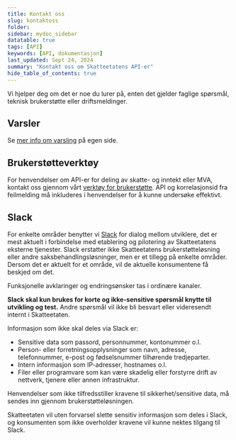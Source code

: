 ```yaml
---
title: Kontakt oss
slug: kontaktoss
folder: 
sidebar: mydoc_sidebar
datatable: true
tags: [API]
keywords: [API, dokumentasjon]
last_updated: Sept 24, 2024
summary: "Kontakt oss om Skatteetatens API-er"
hide_table_of_contents: true
---
```

Vi hjelper deg om det er noe du lurer på, enten det gjelder faglige spørsmål, teknisk brukerstøtte eller driftsmeldinger.

## Varsler

Se [mer info om varsling](/om/varsler) på egen side.

## Brukerstøtteverktøy

For henvendelser om API-er for deling av skatte- og inntekt eller MVA, kontakt oss gjennom vårt [verktøy for brukerstøtte](https://www.skatteetaten.no/deling/kontakt/). API og korrelasjonsid fra feilmelding må inkluderes i henvendelser for å kunne undersøke effektivt.

## Slack

For enkelte områder benytter vi [Slack](https://skatteetaten.slack.com) for dialog mellom utviklere, det er mest aktuelt i forbindelse med etablering og pilotering av Skatteetatens eksterne tjenester.
Slack erstatter ikke Skatteetatens brukerstøtteløsning eller andre saksbehandlingsløsninger, men er et tillegg på enkelte områder. Dersom det er aktuelt for et område, vil de aktuelle konsumentene få beskjed om det.

Funksjonelle avklaringer og endringsønsker tas i ordinære kanaler.

__Slack skal kun brukes for korte og ikke-sensitive spørsmål knytte til utvikling og test.__ Andre spørsmål vil ikke bli besvart eller videresendt internt i Skatteetaten.

Informasjon som ikke skal deles via Slack er:
* Sensitive data som passord, personnummer, kontonummer o.l.
* Person- eller forretningsopplysninger som navn, adresse, telefonnummer, e-post og fødselsnummer tilhørende tredjeparter.
* Intern informasjon som IP-adresser, hostnames o.l.
* Filer eller programvare som kan være skadelig eller forstyrre drift av nettverk, tjenere eller annen infrastruktur.

Henvendelser som ikke tilfredsstiller kravene til sikkerhet/sensitive data, må sendes inn gjennom brukerstøtteløsningen. 

Skatteetaten vil uten forvarsel slette sensitiv informasjon som deles i Slack, og konsumenten som ikke overholder kravene vil kunne nektes tilgang til Slack.

